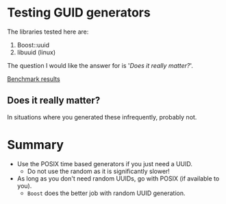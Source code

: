 # Testing GUID generators

The libraries tested here are:
 1. Boost::uuid
 2. libuuid (linux)

The question I would like the answer for is '*Does it really matter?*'.

[Benchmark results](output.md)

## Does it really matter?
In situations where you generated these infrequently, probably not.

# Summary
- Use the POSIX time based generators if you just need a UUID.
  - Do not use the random as it is significantly slower!
- As long as you don't need random UUIDs, go with POSIX (if available to you).
  - `Boost` does the better job with random UUID generation.